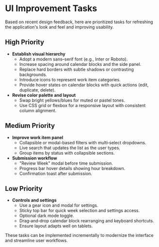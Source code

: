 # UI Improvement Tasks

Based on recent design feedback, here are prioritized tasks for refreshing the application's look and feel and improving usability.

## High Priority
- **Establish visual hierarchy**
  - Adopt a modern sans–serif font (e.g., Inter or Roboto).
  - Increase spacing around calendar blocks and the side panel.
  - Replace hard borders with subtle shadows or contrasting backgrounds.
  - Introduce icons to represent work item categories.
  - Provide hover states on calendar blocks with quick actions (edit, duplicate, delete).
- **Revise color palette and layout**
  - Swap bright yellows/blues for muted or pastel tones.
  - Use CSS grid or flexbox for a responsive layout with consistent column alignment.

## Medium Priority
- **Improve work item panel**
  - Collapsible or modal-based filters with multi‑select dropdowns.
  - Live search that updates the list as the user types.
  - Group items by status with collapsible sections.
- **Submission workflow**
  - "Review Week" modal before time submission.
  - Progress bar hover details showing hour breakdown.
  - Confirmation toast after submission.

## Low Priority
- **Controls and settings**
  - Use a gear icon and modal for settings.
  - Sticky top bar for quick week selection and settings access.
  - Optional dark mode toggle.
  - Drag‑and‑drop calendar block rearranging and keyboard shortcuts.
  - Ensure layout adapts well on tablets.

These tasks can be implemented incrementally to modernize the interface and streamline user workflows.

